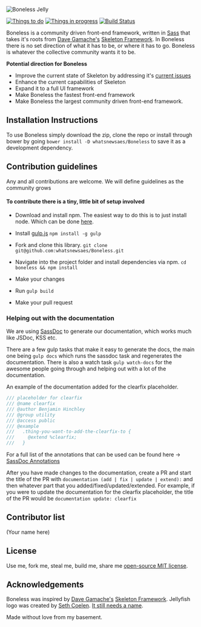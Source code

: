 ![Boneless Jelly](https://raw.githubusercontent.com/whatsnewsaes/Boneless/master/examples/images/Jelly.png)

[![Things to do](https://badge.waffle.io/whatsnewsaes/Boneless.svg?label=todo&title=To%20do)](http://waffle.io/whatsnewsaes/Boneless)
[![Things in progress](https://badge.waffle.io/whatsnewsaes/Boneless.svg?label=in%20progress&title=In%20Progress)](http://waffle.io/whatsnewsaes/Boneless)
[![Build Status](https://travis-ci.org/whatsnewsaes/Boneless.svg?branch=master)](https://travis-ci.org/whatsnewsaes/Boneless)

Boneless is a community driven front-end framework, written in  [Sass](http://sass-lang.com/) that takes it's roots from [Dave Gamache's](https://twitter.com/dhg) [Skeleton Framework](https://github.com/dhg/Skeleton). In Boneless there is no set direction of what it has to be, or where it has to go. Boneless is whatever the collective community wants it to be.

**Potential direction for Boneless**
 * Improve the current state of Skeleton by addressing it's [current issues](https://github.com/dhg/Skeleton/issues)
 * Enhance the current capabilities of Skeleton
 * Expand it to a full UI framework
 * Make Boneless the fastest front-end framework
 * Make Boneless the largest community driven front-end framework.

## Installation Instructions
To use Boneless simply download the zip, clone the repo or install through bower by going `bower install -D whatsnewsaes/Boneless` to save it as a development dependency.

## Contribution guidelines
Any and all contributions are welcome. We will define guidelines as the community grows

#### To contribute there is a tiny, little bit of setup involved

* Download and install npm. The easiest way to do this is to just install node. Which can be done [here](https://nodejs.org/download/).
* Install [gulp.js](http://gulpjs.com) `npm install -g gulp`

* Fork and clone this library. `git clone git@github.com:whatsnewsaes/Boneless.git`

* Navigate into the project folder and install dependencies via npm. `cd boneless && npm install`

* Make your changes

* Run `gulp build`

* Make your pull request

### Helping out with the documentation
We are using [SassDoc](http://sassdoc.com/) to generate our documentation, which works much like JSDoc, KSS etc.

There are a few gulp tasks that make it easy to generate the docs, the main one being `gulp docs` which runs the sassdoc task and regenerates the documentation. There is also a watch task `gulp watch-docs` for the awesome people going through and helping out with a lot of the documentation.

An example of the documentation added for the clearfix placeholder.
```scss
/// placeholder for clearfix
/// @name clearfix
/// @author Benjamin Hinchley
/// @group utility
/// @access public
/// @example
///   .thing-you-want-to-add-the-clearfix-to {
///     @extend %clearfix;
///   }
```

For a full list of the annotations that can be used can be found here -> [SassDoc Annotations](http://sassdoc.com/annotations/)

After you have made changes to the documentation, create a PR and start the title of the PR with `documentation (add | fix | update | extend):` and then whatever part that you added/fixed/updated/extended. For example, if you were to update the documentation for the clearfix placeholder, the title of the PR would be `documentation update: clearfix`

## Contributor list
(Your name here)

## License
Use me, fork me, steal me, build me, share me [open-source MIT license](http://opensource.org/licenses/mit-license.php).

## Acknowledgements
Boneless was inspired by [Dave Gamache's](https://twitter.com/dhg) [Skeleton Framework](https://github.com/dhg/Skeleton). Jellyfish logo was created by [Seth Coelen](http://www.twitter.com/whatsnewsaes). [It still needs a name](https://github.com/whatsnewsaes/Boneless/issues/1).

Made without love from my basement.
